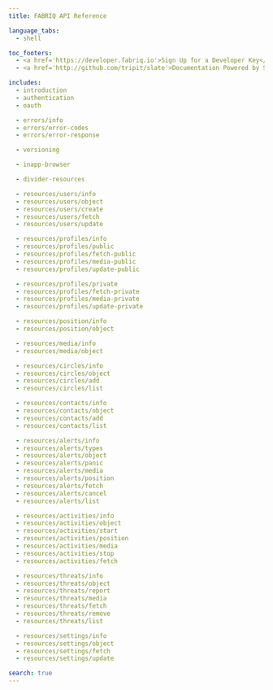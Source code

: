 ```yaml
---
title: FABRIQ API Reference

language_tabs:
  - shell

toc_footers:
  - <a href='https://developer.fabriq.io'>Sign Up for a Developer Key</a>
  - <a href='http://github.com/tripit/slate'>Documentation Powered by Slate</a>

includes:
  - introduction
  - authentication
  - oauth

  - errors/info
  - errors/error-codes
  - errors/error-response

  - versioning

  - inapp-browser

  - divider-resources

  - resources/users/info
  - resources/users/object
  - resources/users/create
  - resources/users/fetch
  - resources/users/update

  - resources/profiles/info
  - resources/profiles/public
  - resources/profiles/fetch-public
  - resources/profiles/media-public
  - resources/profiles/update-public

  - resources/profiles/private
  - resources/profiles/fetch-private
  - resources/profiles/media-private
  - resources/profiles/update-private

  - resources/position/info
  - resources/position/object

  - resources/media/info
  - resources/media/object

  - resources/circles/info
  - resources/circles/object
  - resources/circles/add
  - resources/circles/list

  - resources/contacts/info
  - resources/contacts/object
  - resources/contacts/add
  - resources/contacts/list

  - resources/alerts/info
  - resources/alerts/types
  - resources/alerts/object
  - resources/alerts/panic
  - resources/alerts/media
  - resources/alerts/position
  - resources/alerts/fetch
  - resources/alerts/cancel
  - resources/alerts/list

  - resources/activities/info
  - resources/activities/object
  - resources/activities/start
  - resources/activities/position
  - resources/activities/media
  - resources/activities/stop
  - resources/activities/fetch

  - resources/threats/info
  - resources/threats/object
  - resources/threats/report
  - resources/threats/media
  - resources/threats/fetch
  - resources/threats/remove
  - resources/threats/list

  - resources/settings/info
  - resources/settings/object
  - resources/settings/fetch
  - resources/settings/update

search: true
---
```

